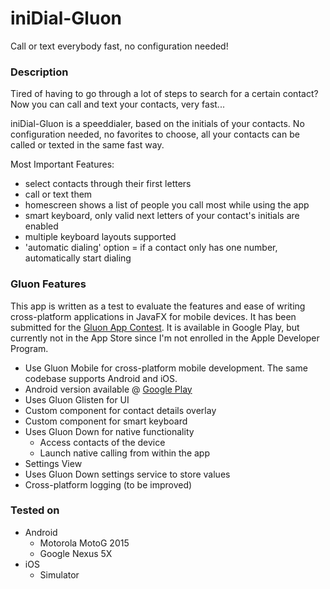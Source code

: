 # iniDial-Gluon #

Call or text everybody fast, no configuration needed!

### Description ###

Tired of having to go through a lot of steps to search for a certain contact? 
Now you can call and text your contacts, very fast...
  
iniDial-Gluon is a speeddialer, based on the initials of your contacts.
No configuration needed, no favorites to choose, all your contacts can be called or texted in the same fast way.
  
Most Important Features:
  
 * select contacts through their first letters
 * call or text them
 * homescreen shows a list of people you call most while using the app
 * smart keyboard, only valid next letters of your contact's initials are enabled
 * multiple keyboard layouts supported
 * 'automatic dialing' option = if a contact only has one number, automatically start dialing


### Gluon Features ###

This app is written as a test to evaluate the features and ease of writing cross-platform applications in JavaFX for mobile devices.
It has been submitted for the [Gluon App Contest](http://gluonhq.com/contests/gluon-app-contest/). It is available in Google Play, but currently not in the App Store since I'm not enrolled in the Apple Developer Program. 

* Use Gluon Mobile for cross-platform mobile development. The same codebase supports Android and iOS.
* Android version available @ [Google Play](https://play.google.com/store/apps/details?id=be.sentas.inidialgluon)
* Uses Gluon Glisten for UI
* Custom component for contact details overlay
* Custom component for smart keyboard
* Uses Gluon Down for native functionality
    * Access contacts of the device
    * Launch native calling from within the app
* Settings View
* Uses Gluon Down settings service to store values
* Cross-platform logging (to be improved)

### Tested on ###

* Android
    * Motorola MotoG 2015
    * Google Nexus 5X
* iOS
    * Simulator